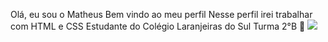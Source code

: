 Olá, eu sou o Matheus
Bem vindo ao meu perfil 
Nesse perfil irei trabalhar com HTML e CSS
Estudante do Colégio Laranjeiras do Sul
Turma 2°B
🥇
![](https://media1.tenor.com/m/oeSxAwilTaIAAAAC/g%E1%BA%A5u-con-icon.gif)
